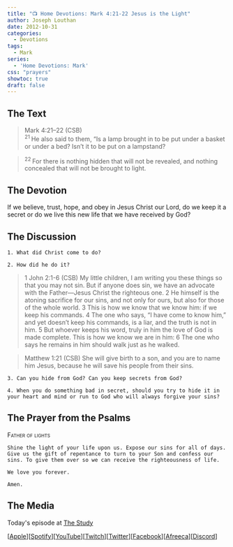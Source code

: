 ```yaml
---
title: "📺 Home Devotions: Mark 4:21-22 Jesus is the Light"
author: Joseph Louthan
date: 2012-10-31
categories:
  - Devotions
tags:
  - Mark
series:
  - 'Home Devotions: Mark'
css: "prayers"
showtoc: true
draft: false
---
```

## The Text

>Mark 4:21–22 (CSB)  
><sup> 21 </sup> He also said to them, “Is a lamp brought in to be put under a basket or under a bed? Isn’t it to be put on a lampstand? 

><sup> 22 </sup> For there is nothing hidden that will not be revealed, and nothing concealed that will not be brought to light.

## The Devotion

If we believe, trust, hope, and obey in Jesus Christ our Lord, do we keep it a secret or do we live this new life that we have received by God?

## The Discussion

```text
1. What did Christ come to do?

2. How did he do it?
```

>1 John 2:1-6 (CSB) My little children, I am writing you these things so that you may not sin. But if anyone does sin, we have an advocate with the Father—Jesus Christ the righteous one. 2 He himself is the atoning sacrifice for our sins, and not only for ours, but also for those of the whole world. 3 This is how we know that we know him: if we keep his commands. 4 The one who says, “I have come to know him,” and yet doesn’t keep his commands, is a liar, and the truth is not in him. 5 But whoever keeps his word, truly in him the love of God is made complete. This is how we know we are in him: 6 The one who says he remains in him should walk just as he walked.

>Matthew 1:21 (CSB) She will give birth to a son, and you are to name him Jesus, because he will save his people from their sins.

```text
3. Can you hide from God? Can you keep secrets from God?

4. When you do something bad in secret, should you try to hide it in your heart and mind or run to God who will always forgive your sins?
```

## The Prayer from the Psalms

>

<div style='font-variant: small-caps;'>
Father of lights
</div>

```text
Shine the light of your life upon us. Expose our sins for all of days. Give us the gift of repentance to turn to your Son and confess our sins. To give them over so we can receive the righteousness of life.

We love you forever.

Amen.
```

<div style="page-break-after: always;"></div>

## The Media

Today's episode at [The Study](http://study.theologic.us/podcast/home-devotions-mark-421-22-jesus-is-the-light)

\[[Apple](https://podcasts.apple.com/us/podcast/the-study/id1557102127)\]\[[Spotify](https://open.spotify.com/show/0Xs5qsNvWePyRqcmtOTPkR)\]\[[YouTube](http://youtube.theologic.us)\]\[[Twitch](http://twitch.theologic.us)\]\[[Twitter](https://twitter.com/theologic_us)\]\[[Facebook](https://www.facebook.com/groups/462231051477464)\]\[[Afreeca](https://bj.afreecatv.com/theologicus)\]\[[Discord](http://discord.theologic.us)\]
